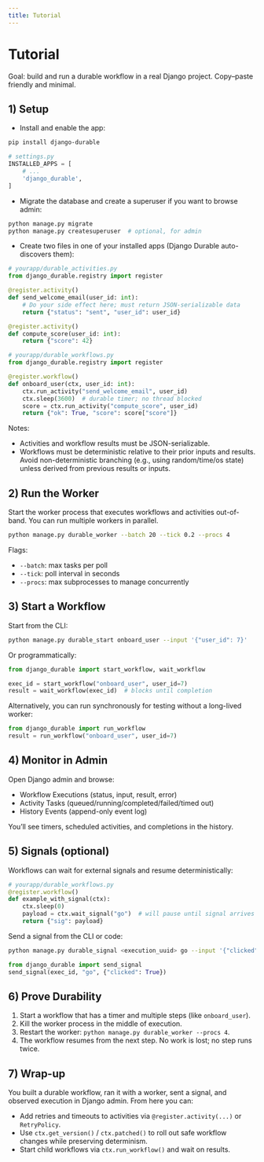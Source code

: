 ```yaml
---
title: Tutorial
---
```


# Tutorial

Goal: build and run a durable workflow in a real Django project. Copy–paste friendly and minimal.

## 1) Setup

- Install and enable the app:

```bash
pip install django-durable
```

```python
# settings.py
INSTALLED_APPS = [
    # ...
    'django_durable',
]
```

- Migrate the database and create a superuser if you want to browse admin:

```bash
python manage.py migrate
python manage.py createsuperuser  # optional, for admin
```

- Create two files in one of your installed apps (Django Durable auto-discovers them):

```python
# yourapp/durable_activities.py
from django_durable.registry import register

@register.activity()
def send_welcome_email(user_id: int):
    # Do your side effect here; must return JSON-serializable data
    return {"status": "sent", "user_id": user_id}

@register.activity()
def compute_score(user_id: int):
    return {"score": 42}
```

```python
# yourapp/durable_workflows.py
from django_durable.registry import register

@register.workflow()
def onboard_user(ctx, user_id: int):
    ctx.run_activity("send_welcome_email", user_id)
    ctx.sleep(3600)  # durable timer; no thread blocked
    score = ctx.run_activity("compute_score", user_id)
    return {"ok": True, "score": score["score"]}
```

Notes:
- Activities and workflow results must be JSON-serializable.
- Workflows must be deterministic relative to their prior inputs and results. Avoid non-deterministic branching (e.g., using random/time/os state) unless derived from previous results or inputs.

## 2) Run the Worker

Start the worker process that executes workflows and activities out-of-band. You can run multiple workers in parallel.

```bash
python manage.py durable_worker --batch 20 --tick 0.2 --procs 4
```

Flags:
- `--batch`: max tasks per poll
- `--tick`: poll interval in seconds
- `--procs`: max subprocesses to manage concurrently

## 3) Start a Workflow

Start from the CLI:

```bash
python manage.py durable_start onboard_user --input '{"user_id": 7}'
```

Or programmatically:

```python
from django_durable import start_workflow, wait_workflow

exec_id = start_workflow("onboard_user", user_id=7)
result = wait_workflow(exec_id)  # blocks until completion
```

Alternatively, you can run synchronously for testing without a long-lived worker:

```python
from django_durable import run_workflow
result = run_workflow("onboard_user", user_id=7)
```

## 4) Monitor in Admin

Open Django admin and browse:
- Workflow Executions (status, input, result, error)
- Activity Tasks (queued/running/completed/failed/timed out)
- History Events (append-only event log)

You’ll see timers, scheduled activities, and completions in the history.

## 5) Signals (optional)

Workflows can wait for external signals and resume deterministically:

```python
# yourapp/durable_workflows.py
@register.workflow()
def example_with_signal(ctx):
    ctx.sleep(0)
    payload = ctx.wait_signal("go")  # will pause until signal arrives
    return {"sig": payload}
```

Send a signal from the CLI or code:

```bash
python manage.py durable_signal <execution_uuid> go --input '{"clicked": true}'
```

```python
from django_durable import send_signal
send_signal(exec_id, "go", {"clicked": True})
```

## 6) Prove Durability

1. Start a workflow that has a timer and multiple steps (like `onboard_user`).
2. Kill the worker process in the middle of execution.
3. Restart the worker: `python manage.py durable_worker --procs 4`.
4. The workflow resumes from the next step. No work is lost; no step runs twice.

## 7) Wrap-up

You built a durable workflow, ran it with a worker, sent a signal, and observed execution in Django admin. From here you can:
- Add retries and timeouts to activities via `@register.activity(...)` or `RetryPolicy`.
- Use `ctx.get_version()` / `ctx.patched()` to roll out safe workflow changes while preserving determinism.
- Start child workflows via `ctx.run_workflow()` and wait on results.

